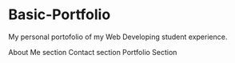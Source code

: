 # Basic-Portfolio
My personal portofolio of my Web Developing student experience.  

About Me section
Contact section
Portfolio Section
